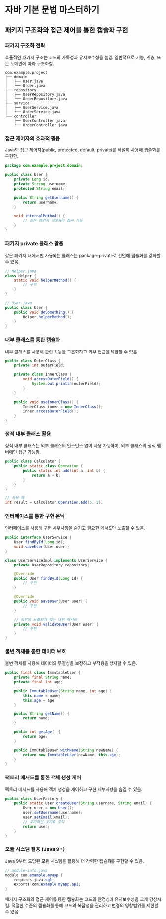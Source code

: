 # 자바 기본 문법 마스터하기

## 패키지 구조화와 접근 제어를 통한 캡슐화 구현

### 패키지 구조화 전략

효율적인 패키지 구조는 코드의 가독성과 유지보수성을 높임. 일반적으로 기능, 계층, 또는 도메인에 따라 구조화함.

```text
com.example.project
├── domain
│   ├── User.java
│   └── Order.java
├── repository
│   ├── UserRepository.java
│   └── OrderRepository.java
├── service
│   ├── UserService.java
│   └── OrderService.java
└── controller
    ├── UserController.java
    └── OrderController.java
```

### 접근 제어자의 효과적 활용

Java의 접근 제어자(public, protected, default, private)를 적절히 사용해 캡슐화를 구현함.

```java
package com.example.project.domain;

public class User {
    private Long id;
    private String username;
    protected String email;
    
    public String getUsername() {
        return username;
    }
    
    void internalMethod() {
        // 같은 패키지 내에서만 접근 가능
    }
}
```

### 패키지 private 클래스 활용

같은 패키지 내에서만 사용되는 클래스는 package-private로 선언해 캡슐화를 강화할 수 있음.

```java
// Helper.java
class Helper {
    static void helperMethod() {
        // 구현
    }
}

// User.java
public class User {
    public void doSomething() {
        Helper.helperMethod();
    }
}
```

### 내부 클래스를 통한 캡슐화

내부 클래스를 사용해 관련 기능을 그룹화하고 외부 접근을 제한할 수 있음.

```java
public class OuterClass {
    private int outerField;

    private class InnerClass {
        void accessOuterField() {
            System.out.println(outerField);
        }
    }

    public void useInnerClass() {
        InnerClass inner = new InnerClass();
        inner.accessOuterField();
    }
}
```

### 정적 내부 클래스 활용

정적 내부 클래스는 외부 클래스의 인스턴스 없이 사용 가능하며, 외부 클래스의 정적 멤버에만 접근 가능함.

```java
public class Calculator {
    public static class Operation {
        public static int add(int a, int b) {
            return a + b;
        }
    }
}

// 사용 예
int result = Calculator.Operation.add(5, 3);
```

### 인터페이스를 통한 구현 은닉

인터페이스를 사용해 구현 세부사항을 숨기고 필요한 메서드만 노출할 수 있음.

```java
public interface UserService {
    User findById(Long id);
    void saveUser(User user);
}

class UserServiceImpl implements UserService {
    private UserRepository repository;

    @Override
    public User findById(Long id) {
        // 구현
    }

    @Override
    public void saveUser(User user) {
        // 구현
    }

    // 외부에 노출되지 않는 내부 메서드
    private void validateUser(User user) {
        // 구현
    }
}
```

### 불변 객체를 통한 데이터 보호

불변 객체를 사용해 데이터의 무결성을 보장하고 부작용을 방지할 수 있음.

```java
public final class ImmutableUser {
    private final String name;
    private final int age;

    public ImmutableUser(String name, int age) {
        this.name = name;
        this.age = age;
    }

    public String getName() {
        return name;
    }

    public int getAge() {
        return age;
    }

    public ImmutableUser withName(String newName) {
        return new ImmutableUser(newName, this.age);
    }
}
```

### 팩토리 메서드를 통한 객체 생성 제어

팩토리 메서드를 사용해 객체 생성을 제어하고 구현 세부사항을 숨길 수 있음.

```java
public class UserFactory {
    public static User createUser(String username, String email) {
        User user = new User();
        user.setUsername(username);
        user.setEmail(email);
        // 추가적인 초기화 로직
        return user;
    }
}
```

### 모듈 시스템 활용 (Java 9+)

Java 9부터 도입된 모듈 시스템을 활용해 더 강력한 캡슐화를 구현할 수 있음.

```java
// module-info.java
module com.example.myapp {
    requires java.sql;
    exports com.example.myapp.api;
}
```

패키지 구조화와 접근 제어를 통한 캡슐화는 코드의 안정성과 유지보수성을 크게 향상시킴. 적절한 수준의 캡슐화를 통해 코드의 복잡성을 관리하고 변경의 영향범위를 제한할 수 있음.
